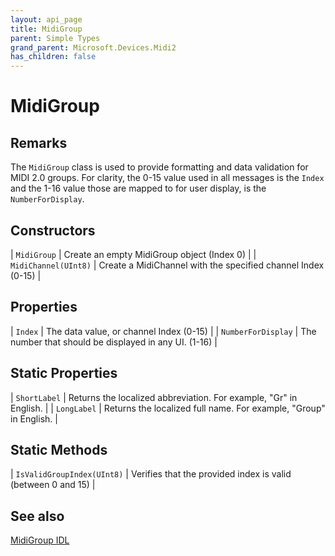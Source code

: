 ```yaml
---
layout: api_page
title: MidiGroup
parent: Simple Types
grand_parent: Microsoft.Devices.Midi2
has_children: false
---
```


# MidiGroup

## Remarks

The `MidiGroup` class is used to provide formatting and data validation for MIDI 2.0 groups. For clarity, the 0-15 value used in all messages is the `Index` and the 1-16 value those are mapped to for user display, is the `NumberForDisplay`.

## Constructors

| `MidiGroup` | Create an empty MidiGroup object (Index 0) |
| `MidiChannel(UInt8)` | Create a MidiChannel with the specified channel Index (0-15) |

## Properties

| `Index` | The data value, or channel Index (0-15) |
| `NumberForDisplay` | The number that should be displayed in any UI. (1-16) |

## Static Properties

| `ShortLabel` | Returns the localized abbreviation. For example, "Gr" in English. |
| `LongLabel` | Returns the localized full name. For example, "Group" in English. |

## Static Methods

| `IsValidGroupIndex(UInt8)` | Verifies that the provided index is valid (between 0 and 15) |

## See also

[MidiGroup IDL](https://github.com/microsoft/MIDI/blob/main/src/api/Client/Midi2Client/MidiGroup.idl)
